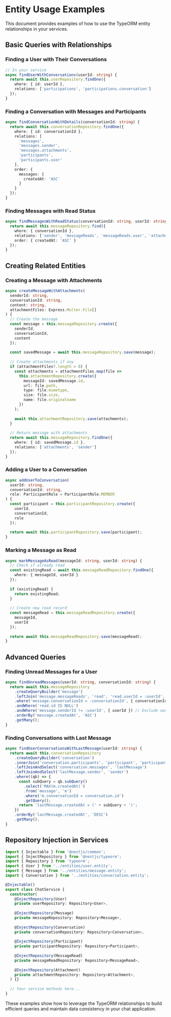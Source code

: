 # Entity Usage Examples

This document provides examples of how to use the TypeORM entity relationships in your services.

## Basic Queries with Relationships

### Finding a User with Their Conversations

```typescript
// In your service
async findUserWithConversations(userId: string) {
  return await this.userRepository.findOne({
    where: { id: userId },
    relations: ['participations', 'participations.conversation']
  });
}
```

### Finding a Conversation with Messages and Participants

```typescript
async findConversationWithDetails(conversationId: string) {
  return await this.conversationRepository.findOne({
    where: { id: conversationId },
    relations: [
      'messages',
      'messages.sender',
      'messages.attachments',
      'participants',
      'participants.user'
    ],
    order: {
      messages: {
        createdAt: 'ASC'
      }
    }
  });
}
```

### Finding Messages with Read Status

```typescript
async findMessagesWithReadStatus(conversationId: string, userId: string) {
  return await this.messageRepository.find({
    where: { conversationId },
    relations: ['sender', 'messageReads', 'messageReads.user', 'attachments'],
    order: { createdAt: 'ASC' }
  });
}
```

## Creating Related Entities

### Creating a Message with Attachments

```typescript
async createMessageWithAttachments(
  senderId: string,
  conversationId: string,
  content: string,
  attachmentFiles: Express.Multer.File[]
) {
  // Create the message
  const message = this.messageRepository.create({
    senderId,
    conversationId,
    content
  });
  
  const savedMessage = await this.messageRepository.save(message);
  
  // Create attachments if any
  if (attachmentFiles?.length > 0) {
    const attachments = attachmentFiles.map(file => 
      this.attachmentRepository.create({
        messageId: savedMessage.id,
        url: file.path,
        type: file.mimetype,
        size: file.size,
        name: file.originalname
      })
    );
    
    await this.attachmentRepository.save(attachments);
  }
  
  // Return message with attachments
  return await this.messageRepository.findOne({
    where: { id: savedMessage.id },
    relations: ['attachments', 'sender']
  });
}
```

### Adding a User to a Conversation

```typescript
async addUserToConversation(
  userId: string,
  conversationId: string,
  role: ParticipantRole = ParticipantRole.MEMBER
) {
  const participant = this.participantRepository.create({
    userId,
    conversationId,
    role
  });
  
  return await this.participantRepository.save(participant);
}
```

### Marking a Message as Read

```typescript
async markMessageAsRead(messageId: string, userId: string) {
  // Check if already read
  const existingRead = await this.messageReadRepository.findOne({
    where: { messageId, userId }
  });
  
  if (existingRead) {
    return existingRead;
  }
  
  // Create new read record
  const messageRead = this.messageReadRepository.create({
    messageId,
    userId
  });
  
  return await this.messageReadRepository.save(messageRead);
}
```

## Advanced Queries

### Finding Unread Messages for a User

```typescript
async findUnreadMessages(userId: string, conversationId: string) {
  return await this.messageRepository
    .createQueryBuilder('message')
    .leftJoin('message.messageReads', 'read', 'read.userId = :userId', { userId })
    .where('message.conversationId = :conversationId', { conversationId })
    .andWhere('read.id IS NULL')
    .andWhere('message.senderId != :userId', { userId }) // Exclude own messages
    .orderBy('message.createdAt', 'ASC')
    .getMany();
}
```

### Finding Conversations with Last Message

```typescript
async findUserConversationsWithLastMessage(userId: string) {
  return await this.conversationRepository
    .createQueryBuilder('conversation')
    .innerJoin('conversation.participants', 'participant', 'participant.userId = :userId', { userId })
    .leftJoinAndSelect('conversation.messages', 'lastMessage')
    .leftJoinAndSelect('lastMessage.sender', 'sender')
    .where((qb) => {
      const subQuery = qb.subQuery()
        .select('MAX(m.createdAt)')
        .from('message', 'm')
        .where('m.conversationId = conversation.id')
        .getQuery();
      return 'lastMessage.createdAt = (' + subQuery + ')';
    })
    .orderBy('lastMessage.createdAt', 'DESC')
    .getMany();
}
```

## Repository Injection in Services

```typescript
import { Injectable } from '@nestjs/common';
import { InjectRepository } from '@nestjs/typeorm';
import { Repository } from 'typeorm';
import { User } from '../entities/user.entity';
import { Message } from '../entities/message.entity';
import { Conversation } from '../entities/conversation.entity';

@Injectable()
export class ChatService {
  constructor(
    @InjectRepository(User)
    private userRepository: Repository<User>,
    
    @InjectRepository(Message)
    private messageRepository: Repository<Message>,
    
    @InjectRepository(Conversation)
    private conversationRepository: Repository<Conversation>,
    
    @InjectRepository(Participant)
    private participantRepository: Repository<Participant>,
    
    @InjectRepository(MessageRead)
    private messageReadRepository: Repository<MessageRead>,
    
    @InjectRepository(Attachment)
    private attachmentRepository: Repository<Attachment>,
  ) {}
  
  // Your service methods here...
}
```

These examples show how to leverage the TypeORM relationships to build efficient queries and maintain data consistency in your chat application.
